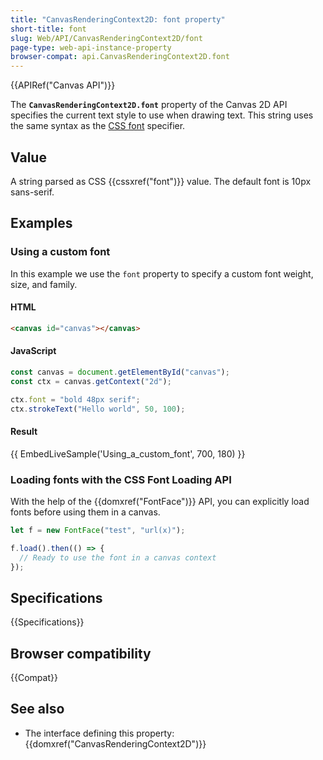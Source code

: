 ```yaml
---
title: "CanvasRenderingContext2D: font property"
short-title: font
slug: Web/API/CanvasRenderingContext2D/font
page-type: web-api-instance-property
browser-compat: api.CanvasRenderingContext2D.font
---
```


{{APIRef("Canvas API")}}

The **`CanvasRenderingContext2D.font`** property of the Canvas 2D API specifies the current text style to use when drawing text.
This string uses the same syntax as the [CSS font](/en-US/docs/Web/CSS/Reference/Properties/font) specifier.

## Value

A string parsed as CSS {{cssxref("font")}} value. The default font is 10px sans-serif.

## Examples

### Using a custom font

In this example we use the `font` property to specify a custom font weight, size, and family.

#### HTML

```html
<canvas id="canvas"></canvas>
```

#### JavaScript

```js
const canvas = document.getElementById("canvas");
const ctx = canvas.getContext("2d");

ctx.font = "bold 48px serif";
ctx.strokeText("Hello world", 50, 100);
```

#### Result

{{ EmbedLiveSample('Using_a_custom_font', 700, 180) }}

### Loading fonts with the CSS Font Loading API

With the help of the {{domxref("FontFace")}} API, you can explicitly load fonts before using them in a canvas.

```js
let f = new FontFace("test", "url(x)");

f.load().then(() => {
  // Ready to use the font in a canvas context
});
```

## Specifications

{{Specifications}}

## Browser compatibility

{{Compat}}

## See also

- The interface defining this property: {{domxref("CanvasRenderingContext2D")}}
